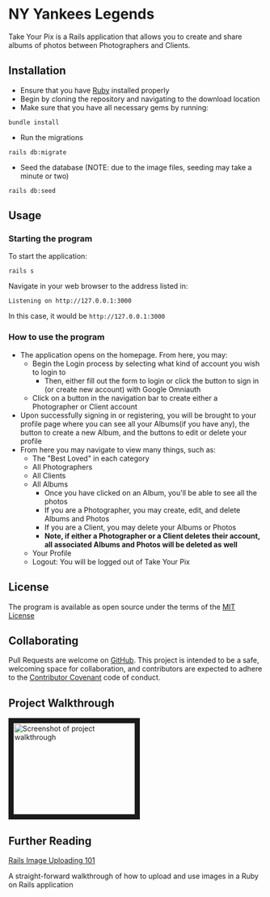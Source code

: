 # NY Yankees Legends

Take Your Pix is a Rails application that allows you to create and share albums of photos between Photographers and Clients.

## Installation

- Ensure that you have [Ruby](https://www.ruby-lang.org/en/downloads/) installed properly
- Begin by cloning the repository and navigating to the download location
- Make sure that you have all necessary gems by running:

```
bundle install
```

- Run the migrations

```
rails db:migrate
```

- Seed the database (NOTE: due to the image files, seeding may take a minute or two)

```
rails db:seed
```

## Usage

### Starting the program

To start the application:

```
rails s
```

Navigate in your web browser to the address listed in:

```
Listening on http://127.0.0.1:3000
```

In this case, it would be `http://127.0.0.1:3000`

### How to use the program

- The application opens on the homepage. From here, you may:
  - Begin the Login process by selecting what kind of account you wish to login to
    - Then, either fill out the form to login or click the button to sign in (or create new account) with Google Omniauth
  - Click on a button in the navigation bar to create either a Photographer or Client account
- Upon successfully signing in or registering, you will be brought to your profile page where you can see all your Albums(if you have any), the button to create a new Album, and the buttons to edit or delete your profile
- From here you may navigate to view many things, such as:
  - The "Best Loved" in each category
  - All Photographers
  - All Clients
  - All Albums
    - Once you have clicked on an Album, you'll be able to see all the photos
    - If you are a Photographer, you may create, edit, and delete Albums and Photos
    - If you are a Client, you may delete your Albums or Photos
    - **Note, if either a Photographer or a Client deletes their account, all associated Albums and Photos will be deleted as well**
  - Your Profile
  - Logout: You will be logged out of Take Your Pix

## License

The program is available as open source under the terms of the [MIT License](https://opensource.org/licenses/MIT)

## Collaborating

Pull Requests are welcome on [GitHub](https://github.com/rebeccahickson/take-your-pix). This project is intended to be a safe, welcoming space for collaboration, and contributors are expected to adhere to the [Contributor Covenant](https://github.com/cjbrock/worlds-best-restaurants-cli-gem/blob/master/contributor-covenant.org) code of conduct.

## Project Walkthrough

<a href="https://youtu.be/LMuZaFGFvaw
" target="_blank"><img src="http://img.youtube.com/vi/LMuZaFGFvaw/0.jpg" 
alt="Screenshot of project walkthrough" width="240" height="180" border="10" /></a>

## Further Reading

[Rails Image Uploading 101](https://levelup.gitconnected.com/rails-image-upload-101-f9bf245e389b)

A straight-forward walkthrough of how to upload and use images in a Ruby on Rails application
